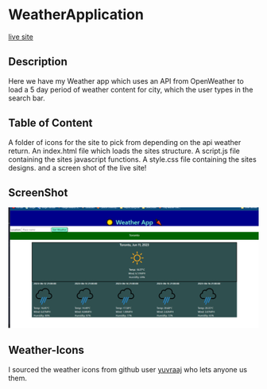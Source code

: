 # WeatherApplication

[live site](https://teelsam.github.io/WeatherApplication/)

## Description

Here we have my Weather app which uses an API from OpenWeather to load a 5 day period of weather content for city, which the user types in the search bar.

## Table of Content

A folder of icons for the site to pick from depending on the api weather return.
An index.html file which loads the sites structure.
A script.js file containing the sites javascript functions.
A style.css file containing the sites designs.
and a screen shot of the live site!

## ScreenShot

![screenshot](screenshot.png)

## Weather-Icons

I sourced the weather icons from github user [yuvraaj](https://github.com/yuvraaaj/openweathermap-api-icons) who lets anyone us them.
